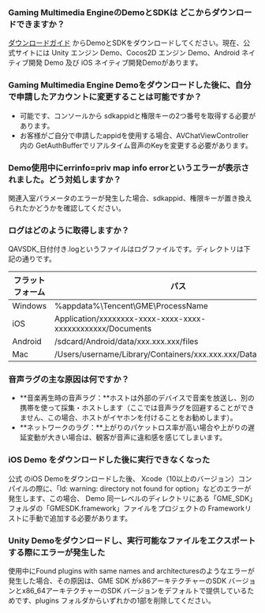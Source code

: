 ### Gaming Multimedia EngineのDemoとSDKは どこからダウンロードできますか？

 [ダウンロードガイド](https://intl.cloud.tencent.com/document/product/607/18521)  からDemoとSDKをダウンロードしてください。現在、公式サイトには Unity エンジン Demo、Cocos2D エンジン Demo、Android ネイティブ開発 Demo 及び iOS ネイティブ開発Demoがあります。

### Gaming Multimedia Engine Demoをダウンロードした後に、自分で申請したアカウントに変更することは可能ですか？
- 可能です、コンソールから sdkappidと権限キーの2つ番号を取得する必要があります。
- お客様がご自分で申請したappidを使用する場合、AVChatViewController 内の GetAuthBufferでリアルタイム音声のKeyを変更する必要があります。

### Demo使用中にerrinfo=priv map info errorというエラーが表示されました。どう対処しますか？
関連入室パラメータのエラーが発生した場合、sdkappid、権限キーが置き換えられたかどうかを確認してください。



### ログはどのように取得しますか？
QAVSDK_日付付き.logというファイルはログファイルです。ディレクトリは下記の通りです。

| フラットフォーム    | パス                                                         |
| ------- | ------------------------------------------------------------ |
| Windows | %appdata%\Tencent\GME\ProcessName                           |
| iOS    | Application/xxxxxxxx-xxxx-xxxx-xxxx-xxxxxxxxxxxx/Documents   |
| Android | /sdcard/Android/data/xxx.xxx.xxx/files                       |
| Mac     | /Users/username/Library/Containers/xxx.xxx.xxx/Data/Documents |

### 音声ラグの主な原因は何ですか？
-  **音楽再生時の音声ラグ：**ホストは外部のデバイスで音楽を放送し、別の携帯を使って採集・ホストします（ここでは音声ラグを回避することができません、この場合、ホストがイヤホンを付けることをお勧めします）。
-  **ネットワークのラグ：**上がりのパケットロス率が高い場合や上がりの遅延変動が大きい場合は、観客が音声に違和感を感じてしまいます。


### iOS Demo をダウンロードした後に実行できなくなった
公式 のiOS Demoをダウンロードした後、 Xcode（10以上のバージョン）コンパイルの際に、「ld: warning: directory not found for option」などのエラーが発生します、この場合、 Demo 同一レベルのディレクトリにある「GME_SDK」フォルダの「GMESDK.framework」ファイルをプロジェクトの Frameworkリストに手動で追加する必要があります。


### Unity Demoをダウンロードし、実行可能なファイルをエクスポートする際にエラーが発生した
使用中にFound plugins with same names and architecturesのようなエラーが発生した場合、その原因は、GME SDK がx86アーキテクチャーのSDK バージョンとx86_64アーキテクチャーのSDK バージョンをデフォルトで提供しているためです、plugins フォルダからいずれかの1部を削除してください。